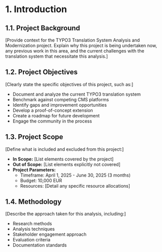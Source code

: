 # 1. Introduction

## 1.1. Project Background

[Provide context for the TYPO3 Translation System Analysis and Modernization project. Explain why this project is being undertaken now, any previous work in this area, and the current challenges with the translation system that necessitate this analysis.]

## 1.2. Project Objectives

[Clearly state the specific objectives of this project, such as:]
- Document and analyze the current TYPO3 translation system
- Benchmark against competing CMS platforms
- Identify gaps and improvement opportunities
- Develop a proof-of-concept extension
- Create a roadmap for future development
- Engage the community in the process

## 1.3. Project Scope

[Define what is included and excluded from this project:]
- **In Scope:** [List elements covered by the project]
- **Out of Scope:** [List elements explicitly not covered]
- **Project Parameters:**
  - Timeframe: April 1, 2025 - June 30, 2025 (3 months)
  - Budget: 10,000 EUR
  - Resources: [Detail any specific resource allocations]

## 1.4. Methodology

[Describe the approach taken for this analysis, including:]
- Research methods
- Analysis techniques
- Stakeholder engagement approach
- Evaluation criteria
- Documentation standards
